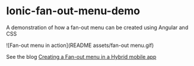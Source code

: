 # Ionic-fan-out-menu-demo
A demonstration of how a fan-out menu can be created using Angular and CSS

![Fan-out menu in action](README assets/fan-out menu.gif)

See the blog [Creating a Fan-out menu in a Hybrid mobile app](http://ibm.biz/fan-out-menu)
